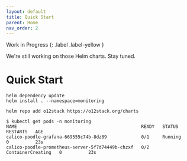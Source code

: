 ```yaml
---
layout: default
title: Quick Start
parent: Home
nav_order: 2
---
```


Work in Progress
{: .label .label-yellow }

We're still working on those Helm charts. Stay tuned.

# Quick Start

```
helm dependency update
helm install . --namespace=monitoring
```

```
helm repo add o12stack https://o12stack.org/charts
```


```
$ kubectl get pods -n monitoring
NAME                                               READY   STATUS              RESTARTS   AGE
calico-poodle-grafana-669555c74b-8dz89             0/1     Running             0          23s
calico-poodle-prometheus-server-5f7d74449b-chzxf   0/2     ContainerCreating   0          23s
```


